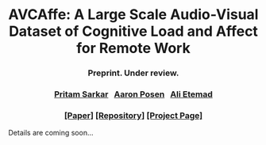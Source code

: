 <h1 align="center"> 
AVCAffe: A Large Scale Audio-Visual Dataset of Cognitive Load and Affect for Remote Work
</h1>

<h3 align="center">
Preprint. Under review.
</h3>

<h3 align="center">
<a href="https://www.pritamsarkar.com">Pritam Sarkar</a>
&nbsp; <a href="">Aaron Posen</a>
&nbsp; <a href="">Ali Etemad</a>
</h3>

<h3 align="center"> 
<a href="https://arxiv.org/pdf/2205.06887.pdf">[Paper]</a>  <a href="https://github.com/pritamqu/AVCAffe"> [Repository]</a>  <a href="https://pritamqu.github.io/AVCAffe/"> [Project Page]</a>
</h3>



Details are coming soon...